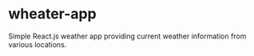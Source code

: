 # wheater-app
Simple React.js weather app providing current weather information from various locations.
